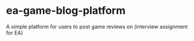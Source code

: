 # ea-game-blog-platform
A simple platform for users to post game reviews on (interview assignment for EA)

